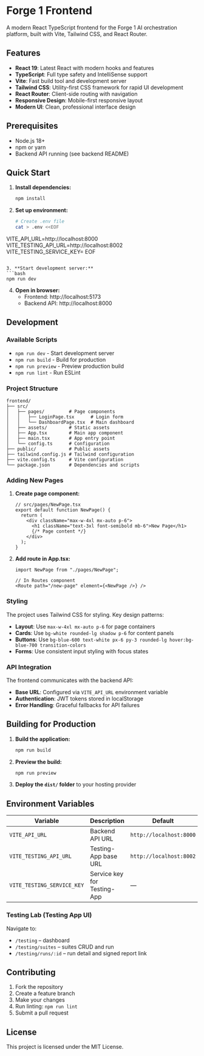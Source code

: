 # Forge 1 Frontend

A modern React TypeScript frontend for the Forge 1 AI orchestration platform, built with Vite, Tailwind CSS, and React Router.

## Features

- **React 19**: Latest React with modern hooks and features
- **TypeScript**: Full type safety and IntelliSense support
- **Vite**: Fast build tool and development server
- **Tailwind CSS**: Utility-first CSS framework for rapid UI development
- **React Router**: Client-side routing with navigation
- **Responsive Design**: Mobile-first responsive layout
- **Modern UI**: Clean, professional interface design

## Prerequisites

- Node.js 18+
- npm or yarn
- Backend API running (see backend README)

## Quick Start

1. **Install dependencies:**
   ```bash
   npm install
   ```

2. **Set up environment:**
   ```bash
   # Create .env file
   cat > .env <<EOF
VITE_API_URL=http://localhost:8000
VITE_TESTING_API_URL=http://localhost:8002
VITE_TESTING_SERVICE_KEY=
EOF
   ```

3. **Start development server:**
   ```bash
   npm run dev
   ```

4. **Open in browser:**
   - Frontend: http://localhost:5173
   - Backend API: http://localhost:8000

## Development

### Available Scripts

- `npm run dev` - Start development server
- `npm run build` - Build for production
- `npm run preview` - Preview production build
- `npm run lint` - Run ESLint

### Project Structure

```
frontend/
├── src/
│   ├── pages/         # Page components
│   │   ├── LoginPage.tsx      # Login form
│   │   └── DashboardPage.tsx  # Main dashboard
│   ├── assets/        # Static assets
│   ├── App.tsx        # Main app component
│   ├── main.tsx       # App entry point
│   └── config.ts      # Configuration
├── public/            # Public assets
├── tailwind.config.js # Tailwind configuration
├── vite.config.ts     # Vite configuration
└── package.json       # Dependencies and scripts
```

### Adding New Pages

1. **Create page component:**
   ```tsx
   // src/pages/NewPage.tsx
   export default function NewPage() {
     return (
       <div className="max-w-4xl mx-auto p-6">
         <h1 className="text-3xl font-semibold mb-6">New Page</h1>
         {/* Page content */}
       </div>
     );
   }
   ```

2. **Add route in App.tsx:**
   ```tsx
   import NewPage from "./pages/NewPage";
   
   // In Routes component
   <Route path="/new-page" element={<NewPage />} />
   ```

### Styling

The project uses Tailwind CSS for styling. Key design patterns:

- **Layout**: Use `max-w-4xl mx-auto p-6` for page containers
- **Cards**: Use `bg-white rounded-lg shadow p-6` for content panels
- **Buttons**: Use `bg-blue-600 text-white px-6 py-3 rounded-lg hover:bg-blue-700 transition-colors`
- **Forms**: Use consistent input styling with focus states

### API Integration

The frontend communicates with the backend API:

- **Base URL**: Configured via `VITE_API_URL` environment variable
- **Authentication**: JWT tokens stored in localStorage
- **Error Handling**: Graceful fallbacks for API failures

## Building for Production

1. **Build the application:**
   ```bash
   npm run build
   ```

2. **Preview the build:**
   ```bash
   npm run preview
   ```

3. **Deploy the `dist/` folder** to your hosting provider

## Environment Variables

| Variable | Description | Default |
|----------|-------------|---------|
| `VITE_API_URL` | Backend API URL | `http://localhost:8000` |
| `VITE_TESTING_API_URL` | Testing-App base URL | `http://localhost:8002` |
| `VITE_TESTING_SERVICE_KEY` | Service key for Testing-App | — |

### Testing Lab (Testing App UI)

Navigate to:

- `/testing` – dashboard
- `/testing/suites` – suites CRUD and run
- `/testing/runs/:id` – run detail and signed report link

## Contributing

1. Fork the repository
2. Create a feature branch
3. Make your changes
4. Run linting: `npm run lint`
5. Submit a pull request

## License

This project is licensed under the MIT License.
